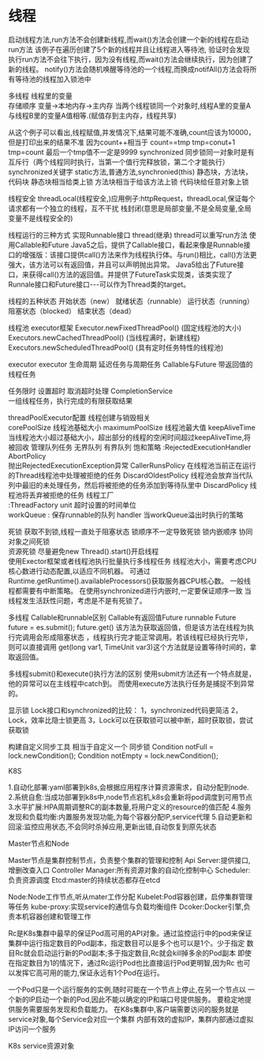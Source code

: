 # 线程
启动线程方法,run方法不会创建新线程,而wait()方法会创建一个新的线程在启动run方法
该例子在遍历创建了5个新的线程并且让线程进入等待池,
验证时会发现执行run方法不会往下执行，因为没有线程,而wait()方法会继续执行，因为创建了新的线程。
notify()方法会随机唤醒等待池的一个线程,而换成notifAll()方法会将所有等待池的线程加入锁池中


多线程
线程里的变量  
存储顺序  变量->本地内存->主内存
当两个线程锁同一个对象时,线程A里的变量A与线程B里的变量A值相等.(赋值存到主内存，线程共享)

从这个例子可以看出,线程赋值,并发情况下,结果可能不准确,count应该为10000，
但是打印出来的结果不准
因为count++相当于
 count==tmp
 tmp=conut+1
 tmp=count
 最后一个tmp值不一定是9999
 synchronized
 同步锁同一对象时是有互斥行（两个线程同时执行，当第一个值行完释放锁，第二个才能执行）
 synchronized关键字
 static方法,普通方法,synchronied(this)
 静态块，方法块，代码块
 静态块相当给类上锁
 方法块相当于给该方法上锁
 代码块给任意对象上锁
 
 线程安全
 threadLocal(线程安全,)应用例子:httpRequest，threadLocal<httpRequest>,保证每个请求都有一个独立的线程，互不干扰
 栈封闭(意思是局部变量,不是全局变量,全局变量不是线程安全的)
 
 线程运行的三种方式
 实现Runnable接口
 thread(继承) thread可以重写run方法
 使用Callable和Future
 Java5之后，提供了Callable接口，看起来像是Runnable接口的增强版：该接口提供call()方法来作为线程执行体。与run()相比，call()方法更强大，该方法可以有返回值，并且可以声明抛出异常。
 Java5给出了Future接口，来获得call()方法的返回值。并提供了FutureTask实现类，该类实现了Runnale接口和Future接口---可以作为Thread类的target。
 
 
 线程的五种状态
 开始状态（new） 
 就绪状态（runnable）
 运行状态（running）
 阻塞状态（blocked）
 结束状态（dead）
 
 线程池
 executor框架
 Executor.newFixedThreadPool()       (固定线程池的大小)
 Executors.newCachedThreadPool()     (当线程满时，新建线程)
 Executors.newScheduledThreadPool()    (具有定时任务特性的线程池)
 
 
 executor
 executor 生命周期
 延迟任务与周期任务
 Callable与Future 带返回值的线程任务
 
 任务限时
    设置超时
    取消超时处理
 CompletionService   
    一组线程任务，执行完成的有限获取结果
    
  threadPoolExecutor配置
    线程创建与销毁相关  
        corePoolSize 线程池基础大小
        maximumPoolSize 线程池最大值
        keepAliveTime 当线程池大小超过基础大小，超出部分的线程的空闲时间超过keepAliveTime,将被回收
    管理队列任务
        无界队列
        有界队列
        饱和策略
            :RejectedExecutionHandler
          AbortPolicy  
          抛出RejectedExecutionException异常
          CallerRunsPolicy
          在线程池当前正在运行的Thread线程池中处理被拒绝的任务
          DiscardOldestPolicy
          线程池会放弃当代队列中最旧的未处理任务，然后将被拒绝的任务添加到等待队里中
          DiscardPolicy
          线程池将丢弃被拒绝的任务
        线程工厂    
            :ThreadFactory
        unit 超时设置的时间单位    
        workQueue : 保存runnable的队列
        handler 当workQueue溢出时执行的策略
        
 死锁
    获取不到锁,线程一直处于阻塞状态
    锁顺序不一定导致死锁
       锁内嵌顺序
    协同对象之间死锁    
       资源死锁
 尽量避免new Thread().start()开启线程      
 使用Exector框架或者线程池执行批量执行多线程任务
 线程池大小，需要考虑CPU核心数进行动态配置,以适应不同机器。
 可通过Runtime.getRuntime().availableProcessors()获取服务器CPU核心数。
 一般线程都需要有中断策略。
 在使用synchronized进行内嵌时,一定要保证顺序一致
 当线程发生活跃性问题，考虑是不是有死锁了。
 
 多线程
 Callable和runnable区别 
 Callable有返回值Future runnable
 Future<T> future = es.submit();
 future.get() 该方法为获取返回值，但是该方法在线程为执行完调用会形成阻塞状态
 ，线程执行完才能正常调用。若该线程已经执行完毕，则可以直接调用
 get(long var1, TimeUnit var3)这个方法就是设置等待时间的，拿取返回值。
 
 
 多线程submit()和execute()执行方法的区别
 使用submit方法还有一个特点就是，他的异常可以在主线程中catch到。
 而使用execute方法执行任务是捕捉不到异常的。
 
 显示锁
 Lock接口和synchronized的比较：
 1，synchronized代码更简洁
 2，Lock，效率比隐士锁更高
 3，Lock可以在获取锁可以被中断，超时获取锁，尝试获取锁
 
 构建自定义同步工具
 相当于自定义一个 同步锁
 Condition notFull = lock.newCondition();
 Condition notEmpty = lock.newCondition();
 
 K8S
 
 1.自动化部署:yaml部署到k8s,会根据应用程序计算资源需求，自动分配到node.
 2.系统自愈:当成功部署到k8s中,node节点宕机,k8s会重新将pod调度到可用节点
 3.水平扩展:HPA周期调整RC的副本数量,将用户定义的resource的值匹配
 4.服务发现和负载均衡:内置服务发现功能,为每个容器分配IP,service代理
 5.自动更新和回滚:监控应用状态,不会同时杀掉应用,更新出错,自动恢复到原先状态
 
 
 
 Master节点和Node
 
 Master节点是集群控制节点，负责整个集群的管理和控制
 Api Server:提供接口,增删改查入口
 Controller Manager:所有资源对象的自动化控制中心
 Scheduler:负责资源调度
 Etcd:master的持续状态都存在etcd
 
 Node:Node工作节点,听从mater工作分配
 Kubelet:Pod容器创建，启停集群管理等任务
 kube-proxy:实现service的通信与负载均衡组件
 Dcoker:Docker引擎,负责本机容器创建和管理工作
 
 Rc是K8s集群中最早的保证Pod高可用的API对象。通过监控运行中的pod来保证
 集群中运行指定数目的Pod副本，指定数目可以是多个也可以是1个。少于指定
 数目Rc就会启动运行新的Pod副本;多于指定数目,Rc就会kill掉多余的Pod副本
 即使在指定数目为1的情况下，通过Rc运行Pod也比直接运行Pod更明智,因为Rc
 也可以发挥它高可用的能力,保证永远有1个Pod在运行。
 
 一个Pod只是一个运行服务的实例,随时可能在一个节点上停止,在另一个节点以
 一个新的IP启动一个新的Pod,因此不能以确定的IP和端口号提供服务。
 要稳定地提供服务需要服务发现和负载能力。
 在K8s集群中,客户端需要访问的服务就是service对象,每个Service会对应一个集群
 内部有效的虚拟IP，集群内部通过虚拟IP访问一个服务
 
 K8s  service资源对象
 
       